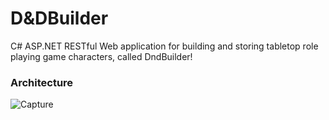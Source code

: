 # D&DBuilder

C# ASP.NET RESTful Web application for building and storing tabletop
role playing game characters, called DndBuilder!

<h3>Architecture</h3>

![Capture](https://user-images.githubusercontent.com/37280709/59110173-21e28280-895c-11e9-9537-78d5628c3dd4.PNG)
